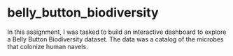 # belly_button_biodiversity
In this assignment, I was tasked to build an interactive dashboard to explore a Belly Button Biodiversity dataset. The data was a catalog of the microbes that colonize human navels.  
